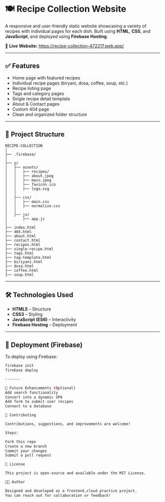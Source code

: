 # 🍽️ Recipe Collection Website

A responsive and user-friendly static website showcasing a variety of recipes with individual pages for each dish. Built using **HTML**, **CSS**, and **JavaScript**, and deployed using **Firebase Hosting**.

🔗 **Live Website:** https://recipe-collection-472217.web.app/

---


## ✅ Features

- Home page with featured recipes  
- Individual recipe pages (biryani, dosa, coffee, soup, etc.)  
- Recipe listing page  
- Tags and category pages  
- Single recipe detail template  
- About & Contact pages  
- Custom 404 page  
- Clean and organized folder structure

---
## 📂 Project Structure

```
RECIPE-COLLECTION
│
├── .firebase/
│
├── y/
│   ├── assets/
│   │   ├── recipes/
│   │   ├── about.jpeg
│   │   ├── main.jpeg
│   │   ├── favicon.ico
│   │   ├── logo.svg
│   │
│   ├── css/
│   │   ├── main.css
│   │   ├── normalize.css
│   │
│   ├── js/
│       ├── app.js
│
├── index.html
├── 404.html
├── about.html
├── contact.html
├── recipes.html
├── single-recipe.html
├── tags.html
├── tag-template.html
├── biriyani.html
├── dosa.html
├── coffee.html
├── soup.html
```


---

## 🛠️ Technologies Used

- **HTML5** – Structure  
- **CSS3** – Styling  
- **JavaScript (ES6)** – Interactivity  
- **Firebase Hosting** – Deployment  

---

## 🚀 Deployment (Firebase)

To deploy using Firebase:

```bash
firebase init
firebase deploy

-------

🔮 Future Enhancements (Optional)
Add search functionality
Convert into a dynamic SPA
Add form to submit user recipes
Connect to a database

🤝 Contributing

Contributions, suggestions, and improvements are welcome!

Steps:

Fork this repo
Create a new branch
Commit your changes
Submit a pull request

📜 License

This project is open-source and available under the MIT License.

👩‍💻 Author

Designed and developed as a frontend,cloud practice project.
You can reach out for collaboration or feedback!
